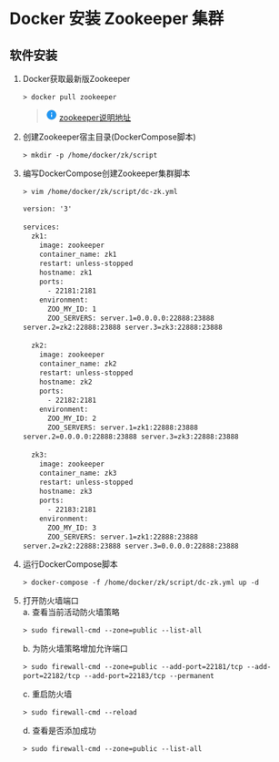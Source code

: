 # Docker 安装 Zookeeper 集群

## 软件安装

1.  Docker获取最新版Zookeeper<br>

    ```命令
    > docker pull zookeeper
    ```

    > ![info][info] [zookeeper说明地址][zookeeper地址]


2.  创建Zookeeper宿主目录(DockerCompose脚本)<br>

    ```命令
    > mkdir -p /home/docker/zk/script
    ```

3.  编写DockerCompose创建Zookeeper集群脚本<br>

    ```命令
    > vim /home/docker/zk/script/dc-zk.yml
    ```

    ```内容
    version: '3'

    services:
      zk1:
        image: zookeeper
        container_name: zk1
        restart: unless-stopped
        hostname: zk1
        ports:
          - 22181:2181
        environment:
          ZOO_MY_ID: 1
          ZOO_SERVERS: server.1=0.0.0.0:22888:23888 server.2=zk2:22888:23888 server.3=zk3:22888:23888

      zk2:
        image: zookeeper
        container_name: zk2
        restart: unless-stopped
        hostname: zk2
        ports:
          - 22182:2181
        environment:
          ZOO_MY_ID: 2
          ZOO_SERVERS: server.1=zk1:22888:23888 server.2=0.0.0.0:22888:23888 server.3=zk3:22888:23888

      zk3:
        image: zookeeper
        container_name: zk3
        restart: unless-stopped
        hostname: zk3
        ports:
          - 22183:2181
        environment:
          ZOO_MY_ID: 3
          ZOO_SERVERS: server.1=zk1:22888:23888 server.2=zk2:22888:23888 server.3=0.0.0.0:22888:23888
    ```

4.  运行DockerCompose脚本<br>


    ```命令
    > docker-compose -f /home/docker/zk/script/dc-zk.yml up -d
    ```

5.  打开防火墙端口<br>
    a. 查看当前活动防火墙策略<br>


    ```命令
    > sudo firewall-cmd --zone=public --list-all
    ```

    b. 为防火墙策略增加允许端口<br>

    ```命令
    > sudo firewall-cmd --zone=public --add-port=22181/tcp --add-port=22182/tcp --add-port=22183/tcp --permanent
    ```

    c. 重启防火墙<br>

    ```命令
    > sudo firewall-cmd --reload
    ```

    d. 查看是否添加成功<br>

    ```命令
    > sudo firewall-cmd --zone=public --list-all
    ```

[info]: /images/info.png

[zookeeper地址]: https://hub.docker.com/_/zookeeper/
